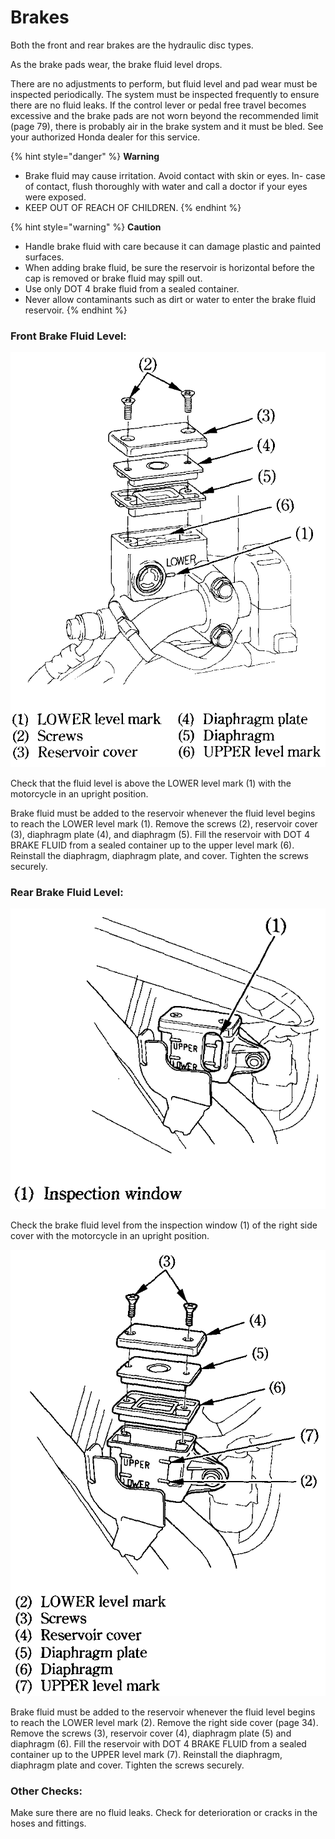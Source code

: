 # Brakes

Both the front and rear brakes are the hydraulic disc types.​

As the brake pads wear, the brake fluid level drops.​

There are no adjustments to perform, but fluid level and pad wear must be inspected periodically. The system must be inspected frequently to ensure there are no fluid leaks. If the control lever or pedal free travel becomes excessive and the brake pads are not worn beyond the recommended limit \(page 79\), there is probably air in the brake system and it must be bled. See your authorized Honda dealer for this service.​

{% hint style="danger" %}
**Warning**

* Brake fluid may cause irritation. Avoid contact with skin or eyes. In- case of contact, flush thoroughly with water and call a doctor if your eyes were exposed.
* KEEP OUT OF REACH OF CHILDREN.​
{% endhint %}

{% hint style="warning" %}
**Caution**

* Handle brake fluid with care because it can damage plastic and painted surfaces.​
* When adding brake fluid, be sure the reservoir is horizontal before the cap is removed or brake fluid may spill out.​
* Use only DOT 4 brake fluid from a sealed container.​
* Never allow contaminants such as dirt or water to enter the brake fluid reservoir.​
{% endhint %}

### Front Brake Fluid Level:​​

![](../../.gitbook/assets/owners-006.png)

Check that the fluid level is above the LOWER level mark \(1\) with the motorcycle in an upright position.​

Brake fluid must be added to the reservoir whenever the fluid level begins to reach the LOWER level mark \(1\). Remove the screws \(2\), reservoir cover \(3\), diaphragm plate \(4\), and diaphragm \(5\). Fill the reservoir with DOT 4 BRAKE FLUID from a sealed container up to the upper level mark \(6\). Reinstall the diaphragm, diaphragm plate, and cover. Tighten the screws securely.​

### Rear Brake Fluid Level:​

![](../../.gitbook/assets/owners-007.png)

Check the brake fluid level from the inspection window \(1\) of the right side cover with the motorcycle in an upright position.

![](../../.gitbook/assets/owners-008.png)

Brake fluid must be added to the reservoir whenever the fluid level begins to reach the LOWER level mark \(2\). Remove the right side cover \(page 34\). Remove the screws \(3\), reservoir cover \(4\), diaphragm plate \(5\) and diaphragm \(6\). Fill the reservoir with DOT 4 BRAKE FLUID from a sealed container up to the UPPER level mark \(7\). Reinstall the diaphragm, diaphragm plate and cover. Tighten the screws securely.​

### Other Checks:​

Make sure there are no fluid leaks. Check for deterioration or cracks in the hoses and fittings.​

